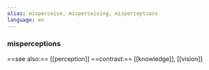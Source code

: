 ```yaml
---
alias: misperceive, misperceiving, misperceptions
language: en
---
```

### misperceptions
==see also:== [[perception]]
==contrast:== [[knowledge]], [[vision]]